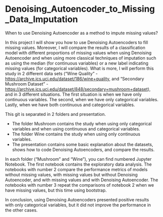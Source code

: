 # Denoising_Autoencoder_to_Missing_Data_Imputation
When to use Denoising Autoencoder as a method to impute missing values? 

In this project I will show you how to use Denoising Autoencoders to fill missing values. Moreover, I will compare the results of a classification model with different proportions of missing values when using Denoising Autoencoder and when using more classical techniques of imputation such as using the median (for continuous variables) or a new label indicating missing values (for categorical variables). What is more, I will perform this study in 2 different data sets (“Wine Quality” - https://archive.ics.uci.edu/dataset/186/wine+quality, and “Secondary Mushroom Dataset” - https://archive.ics.uci.edu/dataset/848/secondary+mushroom+dataset), and in 3 different situations. The first situation is when we have only continuous variables. The second, when we have only categorical variables. Lastly, when we have both continuous and categorical variables.

This git is separated in 2 folders and presentation.
-	The folder Mushroom contains the study when using only categorical variables and when using continuous and categorical variables.
-	The folder Wine contains the study when using only continuous variables.
-	The presentation contains some basic explanation about the datasets, shows how to code Denoising Autoencoders, and compare the results.

In each folder (“Mushroom” and “Wine”), you can find numbered Jupyter Notebook. The first notebook contains the exploratory data analysis. The notebooks with number 2 compare the performance metrics of models without missing values, with missing values but without Denoising Autoencoder, and with missing values and with Denoising Autoencoder. The notebooks with number 3 repeat the comparisons of notebook 2 when we have missing values, but this time using bootstrap.

In conclusion, using Denoising Autoencoders presented positive results with only categorical variables, but it did not improve the performance in the other cases. 
